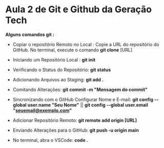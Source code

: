 # Aula 2 de Git e Github da Geração Tech

__Alguns comandos git :__

- Copiar o repositório Remoto no Local :
Copie a URL do repositório do GitHub.
No terminal, execute o comando
__git clone__ [URL]

- Iniciando um Repositório Local : __git init__

- Verificando o Status do Repositório: __git status__
  
- Adicionando Arquivos ao Staging: __git add .__
  
- Comitando Alterações: __git commit -m "Mensagem do commit"__
  
- Sincronizando com o GitHub
Configurar Nome e E-mail: __git config --global user.name "Seu Nome"__ || __git config --global user.email "seuemail@exemplo.com"__
  
- Adicionar Repositório Remoto: __git remote add origin [URL]__
  
- Enviando Alterações para o GitHub: __git push -u origin main__
  
- No terminal, abra o VSCode: __code .__

